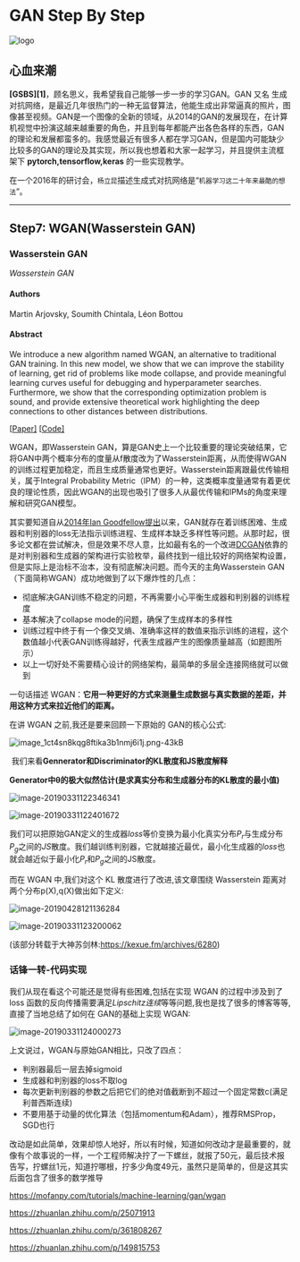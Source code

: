 # GAN Step By Step



![logo](https://img-blog.csdnimg.cn/dc199d960b704e0c9331376e069be96e.png#pic_center)

## 心血来潮

**[GSBS][1]**，顾名思义，我希望我自己能够一步一步的学习GAN。GAN 又名 生成对抗网络，是最近几年很热门的一种无监督算法，他能生成出非常逼真的照片，图像甚至视频。GAN是一个图像的全新的领域，从2014的GAN的发展现在，在计算机视觉中扮演这越来越重要的角色，并且到每年都能产出各色各样的东西，GAN的理论和发展都蛮多的。我感觉最近有很多人都在学习GAN，但是国内可能缺少比较多的GAN的理论及其实现，所以我也想着和大家一起学习，并且提供主流框架下 **pytorch,tensorflow,keras** 的一些实现教学。

在一个2016年的研讨会，`杨立昆`描述生成式对抗网络是“`机器学习这二十年来最酷的想法`”。

---

## Step7: WGAN(Wasserstein GAN)

### Wasserstein GAN

*Wasserstein GAN*

#### Authors

Martin Arjovsky, Soumith Chintala, Léon Bottou

#### Abstract

We introduce a new algorithm named WGAN, an alternative to traditional GAN training. In this new model, we show that we can improve the stability of learning, get rid of problems like mode collapse, and provide meaningful learning curves useful for debugging and hyperparameter searches. Furthermore, we show that the corresponding optimization problem is sound, and provide extensive theoretical work highlighting the deep connections to other distances between distributions.

[[Paper\]](https://arxiv.org/abs/1701.07875) [[Code\]](https://github.com/eriklindernoren/PyTorch-GAN/blob/master/implementations/wgan/wgan.py)



WGAN，即Wasserstein GAN，算是GAN史上一个比较重要的理论突破结果，它将GAN中两个概率分布的度量从f散度改为了Wasserstein距离，从而使得WGAN的训练过程更加稳定，而且生成质量通常也更好。Wasserstein距离跟最优传输相关，属于Integral Probability Metric（IPM）的一种，这类概率度量通常有着更优良的理论性质，因此WGAN的出现也吸引了很多人从最优传输和IPMs的角度来理解和研究GAN模型。

其实要知道自从[2014年Ian Goodfellow提出](https%3A//arxiv.org/abs/1406.2661)以来，GAN就存在着训练困难、生成器和判别器的loss无法指示训练进程、生成样本缺乏多样性等问题。从那时起，很多论文都在尝试解决，但是效果不尽人意，比如最有名的一个改进[DCGAN](https%3A//arxiv.org/abs/1511.06434)依靠的是对判别器和生成器的架构进行实验枚举，最终找到一组比较好的网络架构设置，但是实际上是治标不治本，没有彻底解决问题。而今天的主角Wasserstein GAN（下面简称WGAN）成功地做到了以下爆炸性的几点：

- 彻底解决GAN训练不稳定的问题，不再需要小心平衡生成器和判别器的训练程度
- 基本解决了collapse mode的问题，确保了生成样本的多样性
- 训练过程中终于有一个像交叉熵、准确率这样的数值来指示训练的进程，这个数值越小代表GAN训练得越好，代表生成器产生的图像质量越高（如题图所示）
- 以上一切好处不需要精心设计的网络架构，最简单的多层全连接网络就可以做到

 一句话描述 WGAN：**它用一种更好的方式来测量生成数据与真实数据的差距，并用这种方式来拉近他们的距离。**





在讲 WGAN 之前,我还是要来回顾一下原始的 GAN的核心公式:

![image_1ct4sn8kqg8ftika3b1nmj6i1j.png-43kB](https://tva1.sinaimg.cn/large/006tKfTcly1g1lv49i8yzj30w805it98.jpg)

 我们来看**Gennerator和Discriminator的KL散度和JS散度解释**

**Generator中θ的极大似然估计(是求真实分布和生成器分布的KL散度的最小值)**

![image-20190331122346341](https://tva1.sinaimg.cn/large/006tKfTcly1g1lv4a78lfj30gz0cnq3l.jpg)

![image-20190331122401672](https://tva1.sinaimg.cn/large/006tKfTcly1g1lv4aofulj30ln0ggt9q.jpg)

我们可以把原始GAN定义的生成器$loss$等价变换为最小化真实分布$P_r$与生成分布$P_g$之间的$JS$散度。我们越训练判别器，它就越接近最优，最小化生成器的$loss$也就会越近似于最小化$P_r$和$P_g$之间的JS散度。



而在 WGAN 中,我们对这个 KL 散度进行了改进,该文章围绕 Wasserstein 距离对两个分布p(X),q(X)做出如下定义:

![image-20190428121136284](https://tva2.sinaimg.cn/large/006tNc79ly1g2i81gba70j318g04omyp.jpg)

![image-20190331123200062](https://tva4.sinaimg.cn/large/006tKfTcly1g1lva1f13kj30f70onae4.jpg)

(该部分转载于大神苏剑林:<https://kexue.fm/archives/6280>)

### 话锋一转-代码实现

我们从现在看这个可能还是觉得有些困难,包括在实现 WGAN 的过程中涉及到了 loss 函数的反向传播需要满足$Lipschitz连续$等等问题,我也是找了很多的博客等等,直接了当地总结了如何在 GAN的基础上实现 WGAN:

![image-20190331124000273](https://tva1.sinaimg.cn/large/006tKfTcly1g1lvid8bfjj310k0lbqtl.jpg)

上文说过，WGAN与原始GAN相比，只改了四点：

- 判别器最后一层去掉sigmoid
- 生成器和判别器的loss不取log
- 每次更新判别器的参数之后把它们的绝对值截断到不超过一个固定常数c(满足利普西斯连续)
- 不要用基于动量的优化算法（包括momentum和Adam），推荐RMSProp，SGD也行

改动是如此简单，效果却惊人地好，所以有时候，知道如何改动才是最重要的，就像有个故事说的一样，一个工程师解决拧了一下螺丝，就报了50元，最后技术报告写，拧螺丝1元，知道拧哪根，拧多少角度49元，虽然只是简单的，但是这其实后面包含了很多的数学推导

https://mofanpy.com/tutorials/machine-learning/gan/wgan

https://zhuanlan.zhihu.com/p/25071913

https://zhuanlan.zhihu.com/p/361808267

https://zhuanlan.zhihu.com/p/149815753